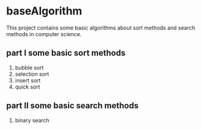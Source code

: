 # baseAlgorithm
This project contains some basic algorithms about sort methods and search methods in computer science. 

## part I some basic sort methods
1. bubble sort
2. selection sort
3. insert sort
4. quick sort

## part II some basic search methods
1. binary search
